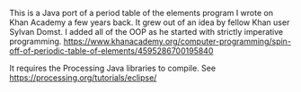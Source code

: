 This is a Java port of a period table of the elements program I wrote on Khan Academy a few years back. It grew out of an idea by fellow Khan user Sylvan Domst. I added all of the OOP as he started with strictly imperative programming.
 https://www.khanacademy.org/computer-programming/spin-off-of-periodic-table-of-elements/4595286700195840 

It requires the Processing Java libraries to compile. See https://processing.org/tutorials/eclipse/

 
 